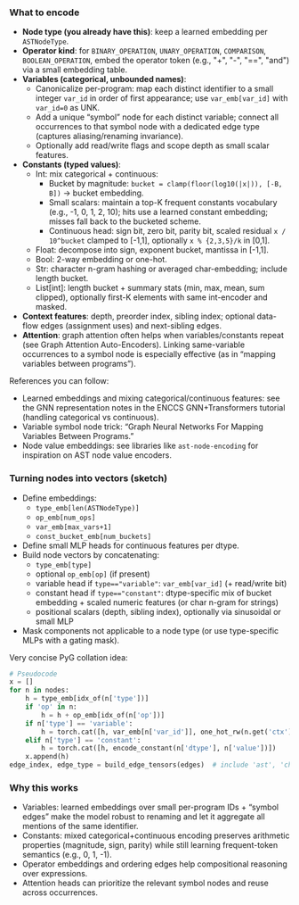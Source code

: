 
### What to encode
- **Node type (you already have this)**: keep a learned embedding per `ASTNodeType`.
- **Operator kind**: for `BINARY_OPERATION`, `UNARY_OPERATION`, `COMPARISON`, `BOOLEAN_OPERATION`, embed the operator token (e.g., "+", "-", "==", "and") via a small embedding table.
- **Variables (categorical, unbounded names)**:
  - Canonicalize per-program: map each distinct identifier to a small integer `var_id` in order of first appearance; use `var_emb[var_id]` with `var_id=0` as UNK.
  - Add a unique “symbol” node for each distinct variable; connect all occurrences to that symbol node with a dedicated edge type (captures aliasing/renaming invariance).
  - Optionally add read/write flags and scope depth as small scalar features.
- **Constants (typed values)**:
  - Int: mix categorical + continuous:
    - Bucket by magnitude: `bucket = clamp(floor(log10(|x|)), [-B, B])` → bucket embedding.
    - Small scalars: maintain a top-K frequent constants vocabulary (e.g., -1, 0, 1, 2, 10); hits use a learned constant embedding; misses fall back to the bucketed scheme.
    - Continuous head: sign bit, zero bit, parity bit, scaled residual `x / 10^bucket` clamped to [-1,1], optionally `x % {2,3,5}/k` in [0,1].
  - Float: decompose into sign, exponent bucket, mantissa in [-1,1].
  - Bool: 2-way embedding or one-hot.
  - Str: character n-gram hashing or averaged char-embedding; include length bucket.
  - List[int]: length bucket + summary stats (min, max, mean, sum clipped), optionally first-K elements with same int-encoder and masked.
- **Context features**: depth, preorder index, sibling index; optional data-flow edges (assignment uses) and next-sibling edges.
- **Attention**: graph attention often helps when variables/constants repeat (see Graph Attention Auto-Encoders). Linking same-variable occurrences to a symbol node is especially effective (as in “mapping variables between programs”).

References you can follow:
- Learned embeddings and mixing categorical/continuous features: see the GNN representation notes in the ENCCS GNN+Transformers tutorial (handling categorical vs continuous).
- Variable symbol node trick: “Graph Neural Networks For Mapping Variables Between Programs.”
- Node value embeddings: see libraries like `ast-node-encoding` for inspiration on AST node value encoders.


### Turning nodes into vectors (sketch)
- Define embeddings:
  - `type_emb[len(ASTNodeType)]`
  - `op_emb[num_ops]`
  - `var_emb[max_vars+1]`
  - `const_bucket_emb[num_buckets]`
- Define small MLP heads for continuous features per dtype.
- Build node vectors by concatenating:
  - `type_emb[type]`
  - optional `op_emb[op]` (if present)
  - variable head if `type=="variable"`: `var_emb[var_id]` (+ read/write bit)
  - constant head if `type=="constant"`: dtype-specific mix of bucket embedding + scaled numeric features (or char n-gram for strings)
  - positional scalars (depth, sibling index), optionally via sinusoidal or small MLP
- Mask components not applicable to a node type (or use type-specific MLPs with a gating mask).

Very concise PyG collation idea:

```python
# Pseudocode
x = []
for n in nodes:
    h = type_emb[idx_of(n['type'])]
    if 'op' in n:
        h = h + op_emb[idx_of(n['op'])]
    if n['type'] == 'variable':
        h = torch.cat([h, var_emb[n['var_id']], one_hot_rw(n.get('ctx'))])
    elif n['type'] == 'constant':
        h = torch.cat([h, encode_constant(n['dtype'], n['value'])])
    x.append(h)
edge_index, edge_type = build_edge_tensors(edges)  # include 'ast', 'child', 'symbol', 'next_sibling'
```

### Why this works
- Variables: learned embeddings over small per-program IDs + “symbol edges” make the model robust to renaming and let it aggregate all mentions of the same identifier.
- Constants: mixed categorical+continuous encoding preserves arithmetic properties (magnitude, sign, parity) while still learning frequent-token semantics (e.g., 0, 1, -1).
- Operator embeddings and ordering edges help compositional reasoning over expressions.
- Attention heads can prioritize the relevant symbol nodes and reuse across occurrences.
